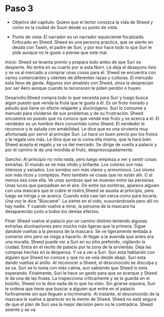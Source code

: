 # Paso 3

- Objetivo del capitulo: Quiero que el lector conozca la vida de Sheed y como es la ciudad de Suuri desde su punto de vista.

 - Punto de vista: El narrador es un narrador equisciente focalizado. Enfocado en Sheed. Sheed es una persona practica, que se siente en deuda con Tawin, el padre de Suri, y por eso hace todo lo que Suri le pide aunque no le guste o piense que este mal.

Inicio: Sheed se levanta pronto y prepara todo antes de que Suri se despierte. No entra en su cuarto por si esta Norn. Le deja el desayuno listo y se va al mercado a comprar unas cosas para él. Sheed  se encuentra con varios comerciantes y clientes de diferentes razas y culturas. El mercado esta lleno de gente. Algunos son amables con Sheed, otros la desprecian por ser Akro aunque cuando la reconocen le piden perdón o huyen.

Desarrollo:Sheed compra todo lo que necesita para Suri y luego busca algún puesto que venda la fruta que le gusta a él. Es un fruto morado y peludo que tiene un efecto relajante y alucinógeno. Suri lo consume a menudo para olvidarse de sus problemas y de su frustración.
Sheed encuentra un puesto que no conoce que vende ese fruto y se acerca a él. El vendedor es un hombre Akro convertido como Sheed. El vendedor le reconoce y le saluda con amabilidad. Le dice que es una sirvienta muy afortunada por servir al príncipe Suri. Le hace un buen precio por los frutos y le regala uno más. Le dice que se lo coma ella misma, que le hará bien.
Sheed acepta el regalo y se va del mercado. Se dirige de vuelta a palacio y por el camino le da una mordida al fruto, despreocupadamente. 

Gancho: Al principio no nota nada, pero luego empieza a ver y sentir cosas extrañas. El mundo se ve más nítido y brillante. Los colores son más intensos y variados. Los sonidos son más claros y armoniosos. Los olores son más ricos y complejos.
Pero también ve cosas que no están ahí. O al menos eso cree ella. Ve unas sombras que se mueven entre las personas. Unas luces que parpadean en el aire.
De entre las sombras, aparece alguien con una mascara que le cubre el rostro,Sheed se asusta al principio, pero luego se intriga y se acerca. Cuando está casi tan cerca como para tocarla. Una voz le dice "Búscame". La siente en el oido, susurrándosela pero allí no hay nadie. Y cuando vuelve a mirar, la persona de la mascara ha desaparecido junto a todos los demás efectos.

FInal: Sheed vuelve al palacio por un camino distinto teniendo algunas extrañas alucinaciones pero mucho más ligeras que la primera. Sigue dandole vueltas a la persona de la mascara. Se ve ligeramente tentada a comerse otro pero se niega a hacerlo.
Al llegar a la avenida que antes era una muralla, Sheed puede ver a Suri en su sitio preferido, vigilando la ciudad. Entra en el recito de palacio por la zona de la sirvientas. Deja las compras hechas en la despensa. Y va a ver a Suri.
Suri esta hablando con alguien que Sheed no conoce y que no se veía desde abajo. Suri esta dando vueltas al anillo. 
Al reconocer a Sheed, el desconocido se disculpa y se va.
Suri se lo toma con más calma, aun sabiendo que Sheed lo esta esperando. Finalmente, Suri le hace un gesto para que se acerque y Sheed le da una de las frutas. La inspecciona críticamente y se la guarda en el bolsillo, Sheed no le dice nada de lo que ha visto. 
Sin girarse siquiera, Suri le ordena que tiene que buscar a alguien que entre en el palacio furtivamente sin que lleguen a incriminarlo. Al instante, el desconocido de la mascara le vuelve a aparecer en la mente de Sheed. Sheed no está segura de que el plan de Suri sea la mejor decisión pero no le contradice. Sheed asiente y se va.